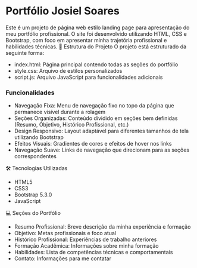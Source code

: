 # Portfólio Josiel Soares
Este é um projeto de página web estilo landing page para apresentação do meu portfólio profissional. O site foi desenvolvido utilizando HTML, CSS e Bootstrap, com foco em apresentar minha trajetória profissional e habilidades técnicas.
🚀 Estrutura do Projeto
O projeto está estruturado da seguinte forma:

- index.html: Página principal contendo todas as seções do portfólio
- style.css: Arquivo de estilos personalizados
- script.js: Arquivo JavaScript para funcionalidades adicionais

### Funcionalidades

- Navegação Fixa: Menu de navegação fixo no topo da página que permanece visível durante a rolagem
- Seções Organizadas: Conteúdo dividido em seções bem definidas (Resumo, Objetivo, Histórico Profissional, etc.)
- Design Responsivo: Layout adaptável para diferentes tamanhos de tela utilizando Bootstrap
- Efeitos Visuais: Gradientes de cores e efeitos de hover nos links
- Navegação Suave: Links de navegação que direcionam para as seções correspondentes

🛠️ Tecnologias Utilizadas

- HTML5
- CSS3
- Bootstrap 5.3.0
- JavaScript

💻 Seções do Portfólio

* Resumo Profissional: Breve descrição da minha experiência e formação
* Objetivo: Metas profissionais e foco atual
* Histórico Profissional: Experiências de trabalho anteriores
* Formação Acadêmica: Informações sobre minha formação
* Habilidades: Lista de competências técnicas e comportamentais
* Contato: Informações para me contatar
